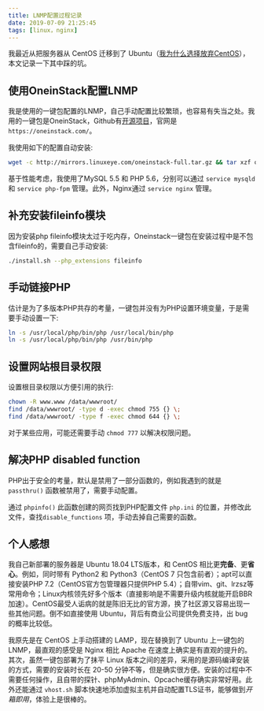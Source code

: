 ```yaml
---
title: LNMP配置过程记录
date: 2019-07-09 21:25:45
tags: [linux，nginx]
---
```


我最近从把服务器从 CentOS 迁移到了 Ubuntu（[我为什么选择放弃CentOS](https://feng.si/posts/2019/07/centos-the-last-linux-distro-you-should-ever-consider/)），本文记录一下其中踩的坑。

## 使用OneinStack配置LNMP

我是使用的一键包配置的LNMP，自己手动配置比较繁琐，也容易有失当之处。我用的一键包是OneinStack，Github有[开源项目](https://github.com/oneinstack/lnmp)，官网是 `https://oneinstack.com/`。

我使用如下的配置自动安装:

```bash
wget -c http://mirrors.linuxeye.com/oneinstack-full.tar.gz && tar xzf oneinstack-full.tar.gz && ./oneinstack/install.sh --nginx_option 1 --php_option 4 --phpcache_option 1 --phpmyadmin  --db_option 4 --dbinstallmethod 1 --dbrootpwd <passwd>
```

基于性能考虑，我使用了MySQL 5.5 和 PHP 5.6，分别可以通过 `service mysqld` 和 `service php-fpm` 管理。此外，Nginx通过 `service nginx` 管理。
<!-- more -->

## 补充安装fileinfo模块

因为安装php fileinfo模块太过于吃内存，Oneinstack一键包在安装过程中是不包含fileinfo的，需要自己手动安装:

```bash
./install.sh --php_extensions fileinfo
```

## 手动链接PHP

估计是为了多版本PHP共存的考量，一键包并没有为PHP设置环境变量，于是需要手动设置一下:

```bash
ln -s /usr/local/php/bin/php /usr/local/bin/php
ln -s /usr/local/php/bin/php /usr/bin/php
```

## 设置网站根目录权限

设置根目录权限以方便引用的执行:

```bash
chown -R www.www /data/wwwroot/
find /data/wwwroot/ -type d -exec chmod 755 {} \;
find /data/wwwroot/ -type f -exec chmod 644 {} \;
```

对于某些应用，可能还需要手动 `chmod 777` 以解决权限问题。

## 解决PHP disabled function

PHP出于安全的考量，默认是禁用了一部分函数的，例如我遇到的就是 `passthru()` 函数被禁用了，需要手动配置。

通过 `phpinfo()` 此函数创建的网页找到PHP配置文件 `php.ini` 的位置，并修改此文件，查找`disable_functions` 项，手动去掉自己需要的函数。

## 个人感想

我自己新部署的服务器是 Ubuntu 18.04 LTS版本，和 CentOS 相比更**完备**、更**省心**。例如，同时带有 Python2 和 Python3（CentOS 7 只包含前者）；apt可以直接安装PHP 7.2（CentOS官方包管理器只提供PHP 5.4）；自带vim、git、lrzsz等常用命令；Linux内核领先好多个版本（直接影响是不需要升级内核就能开启BBR加速）。CentOS最受人诟病的就是陈旧无比的官方源，换了社区源又容易出现一些其他问题。倒不如直接使用 Ubuntu，背后有商业公司提供免费支持，出 bug 的概率比较低。

我原先是在 CentOS 上手动搭建的 LAMP，现在替换到了 Ubuntu 上一键包的 LNMP，最直观的感受是 Nginx 相比 Apache 在速度上确实是有直观的提升的。其次，虽然一键包部署为了抹平 Linux 版本之间的差异，采用的是源码编译安装的方式，需要的安装时长在 20-50 分钟不等，但是确实很方便。安装的过程中不需要任何操作，且自带的探针、phpMyAdmin、Opcache缓存确实非常好用。此外还能通过 `vhost.sh` 脚本快速地添加虚拟主机并自动配置TLS证书，能够做到*开箱即用*，体验上是很棒的。